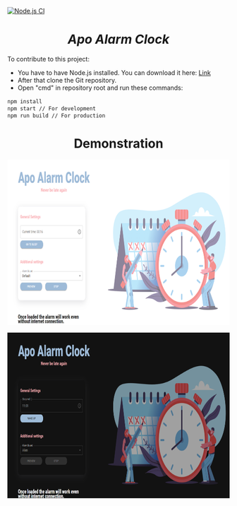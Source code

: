 [![Node.js CI](https://github.com/Yashmerino/apo-alarm-clock/actions/workflows/node.js.yml/badge.svg)](https://github.com/Yashmerino/apo-alarm-clock/actions/workflows/node.js.yml)

<h1 align="center"><strong><em>Apo Alarm Clock</strong></em></h1>

<p>To contribute to this project:</p> 

* You have to have Node.js installed. You can download it here: <a href="https://nodejs.org/en/">Link</a>
* After that clone the Git repository.
* Open "cmd" in repository root and run these commands:
```
npm install
npm start // For development
npm run build // For production
```

<h1 align="center"><strong>Demonstration</strong></h1>
<p align="center"><img src="demo/demo1.png" height=375 width=800></p>
<p align="center"><img src="demo/demo2.png" height=375 width=800></p>
